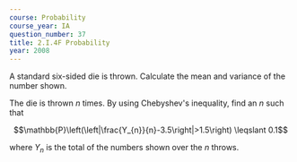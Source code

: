 ```yaml
---
course: Probability
course_year: IA
question_number: 37
title: 2.I.4F Probability
year: 2008
---
```



A standard six-sided die is thrown. Calculate the mean and variance of the number shown.

The die is thrown $n$ times. By using Chebyshev's inequality, find an $n$ such that

$$\mathbb{P}\left(\left|\frac{Y_{n}}{n}-3.5\right|>1.5\right) \leqslant 0.1$$

where $Y_{n}$ is the total of the numbers shown over the $n$ throws.